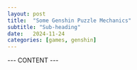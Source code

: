 ```yaml
---
layout: post
title:  "Some Genshin Puzzle Mechanics"
subtitle: "Sub-heading"
date:   2024-11-24
categories: [games, genshin]
---
```


--- CONTENT ---